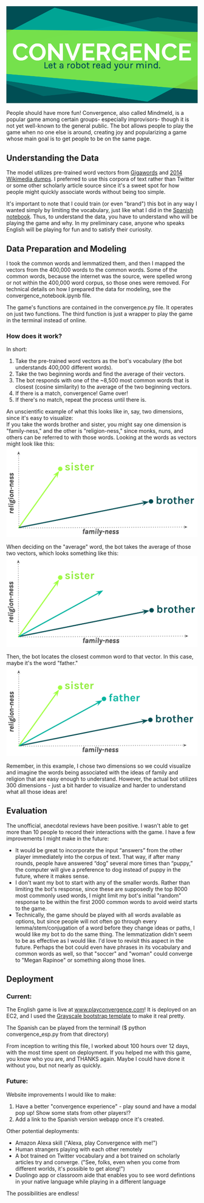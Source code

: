 <img src="convergence/webapp/static/img/title.png">

People should have more fun! Convergence, also called Mindmeld, is a popular game among certain groups- especially improvisors- though it is not yet well-known to the general public. The bot allows people to play the game when no one else is around, creating joy and popularizing a game whose main goal is to get people to be on the same page. 

## Understanding the Data
The model utilizes pre-trained word vectors from <a href="https://catalog.ldc.upenn.edu/LDC2011T07">Gigawords</a> and <a href="https://dumps.wikimedia.org/backup-index.html">2014 Wikimedia dumps</a>. I preferred to use this corpora of text rather than Twitter or some other scholarly article source since it's a sweet spot for how people might quickly associate words without being too simple. 

It's important to note that I could train (or even "brand") this bot in any way I wanted  simply by limiting the vocabulary, just like what I did in the <a href="https://github.com/MIAISEMAN/convergence-bot/blob/master/convergence/espanol/espanol_notebook.ipynb">Spanish notebook</a>. Thus, to understand the data, you have to understand who will be playing the game and why. In my preliminary case, anyone who speaks English will be playing for fun and to satisfy their curiosity.  

## Data Preparation and Modeling
I took the common words and lemmatized them, and then I mapped the vectors from the 400,000 words to the common words. Some of the common words, because the internet was the source, were spelled wrong or not within the 400,000 word corpus, so those ones were removed. For technical details on how I prepared the data for modeling, see the convergence_notebook.ipynb file. 

The game's functions are contained in the convergence.py file. It operates on just two functions. The third function is just a wrapper to play the game in the terminal instead of online. 

### How does it work?
In short:  
1) Take the pre-trained word vectors as the bot's vocabulary (the bot understands 400,000 different words).  
2) Take the two beginning words and find the average of their vectors.  
3) The bot responds with one of the ~8,500 most common words that is closest (cosine similarity) to the average of the two beginning vectors. 
4) If there is a match, convergence! Game over! 
5) If there's no match, repeat the process until there is.
 
An unscientific example of what this looks like in, say, two dimensions, since it's easy to visualize:  
If you take the words brother and sister, you might say one dimension is "family-ness," and the other is "religion-ness," since monks, nuns, and others can be referred to with those words. Looking at the words as vectors might look like this: 
<img src="convergence/webapp/static/img/chart1.png">

When deciding on the "average" word, the bot takes the average of those two vectors, which looks something like this: 
<img src="convergence/webapp/static/img/chart2.png">

Then, the bot locates the closest common word to that vector. In this case, maybe it's the word "father." 
<img src="convergence/webapp/static/img/chart3.png">

Remember, in this example, I chose two dimensions so we could visualize and imagine the words being associated with the ideas of family and religion that are easy enough to understand. However, the actual bot utilizes 300 dimensions - just a bit harder to visualize and harder to understand what all those ideas are! 

## Evaluation
The unofficial, anecdotal reviews have been positive. I wasn't able to get more than 10 people to record their interactions with the game. I have a few improvements I might make in the future: 
 
* It would be great to incorporate the input “answers” from the other player immediately into the corpus of text. That way, if after many rounds, people have answered “dog” several more times than “puppy,” the computer will give a preference to dog instead of puppy in the future, where it makes sense.  
* I don't want my bot to start with any of the smaller words. Rather than limiting the bot's response, since these are supposedly the top 8000 most commonly used words, I might limit my bot's initial "random" response to be within the first 2000 common words to avoid weird starts to the game.  
* Technically, the game should be played with all words available as options, but since people will not often go through every lemma/stem/conjugation of a word before they change ideas or paths, I would like my bot to do the same thing. The lemmatization didn't seem to be as effective as I would like. I'd love to revisit this aspect in the future. Perhaps the bot could even have phrases in its vocabulary and common words as well, so that "soccer" and "woman" could converge to "Megan Rapinoe" or something along those lines.

## Deployment
### Current: 
The English game is live at <a href="http://www.playconvergence.com">www.playconvergence.com</a>! It is deployed on an EC2, and I used the <a href="https://startbootstrap.com/themes/grayscale/">Grayscale bootstrap template</a> to make it real pretty. 

The Spanish can be played from the terminal! ($ python convergence_esp.py from that directory)

From inception to writing this file, I worked about 100 hours over 12 days, with the most time spent on deployment.  If you helped me with this game, you know who you are, and THANKS again. Maybe I could have done it without you, but not nearly as quickly. 


### Future: 
Website improvements I would like to make:   
1) Have a better "convergence experience" - play sound and have a modal pop up! Show some stats from other players!?  
2) Add a link to the Spanish version webapp once it's created.

Other potential deployments:  
* Amazon Alexa skill ("Alexa, play Convergence with me!")
* Human strangers playing with each other remotely 
* A bot trained on Twitter vocabulary and a bot trained on scholarly articles try and converge. ("See, folks, even when you come from different worlds, it's possible to get along!") 
* Duolingo app or classroom aide that enables you to see word defintions in your native language while playing in a different language

The possibilities are endless! 



